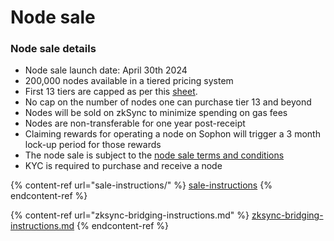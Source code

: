 # Node sale

### Node sale details

* Node sale launch date: April 30th 2024
* 200,000 nodes available in a tiered pricing system
* First 13 tiers are capped as per this [sheet](https://docs.google.com/spreadsheets/d/1ULyfJ9z18Ujq\_AMCNun2d55uZkNZUeqDvm9u127c5bE/edit?usp=sharing).
* No cap on the number of nodes one can purchase tier 13 and beyond
* Nodes will be sold on zkSync to minimize spending on gas fees
* Nodes are non-transferable for one year post-receipt
* Claiming rewards for operating a node on Sophon will trigger a 3 month lock-up period for those rewards
* The node sale is subject to the [node sale terms and conditions](https://sophon.xyz/node-sale-terms)
* KYC is required to purchase and receive a node

{% content-ref url="sale-instructions/" %}
[sale-instructions](sale-instructions/)
{% endcontent-ref %}

{% content-ref url="zksync-bridging-instructions.md" %}
[zksync-bridging-instructions.md](zksync-bridging-instructions.md)
{% endcontent-ref %}

